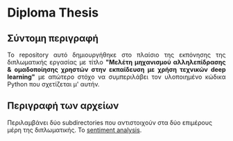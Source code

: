 # Diploma Thesis
## Σύντομη περιγραφή
<p align="justify"> Το repository αυτό δημιουργήθηκε στο πλαίσιο της εκπόνησης της διπλωματικής εργασίας με τίτλο <b>"Μελέτη μηχανισμού αλληλεπίδρασης & ομαδοποίησης χρηστών στην εκπαίδευση με χρήση τεχνικών deep learning"</b> με απώτερο στόχο να συμπεριλάβει τον υλοποιημένο κώδικα Python που σχετίζεται μ' αυτήν. </p>

## Περιγραφή των αρχείων
<p>Περιλαμβάνει δύο subdirectories που αντιστοιχούν στα δύο επιμέρους μέρη της διπλωματικής. Το <a href=https://github.com/alexandrosst/Diploma-Thesis/sentiment\ analysis>sentiment analysis</a>.
</p>